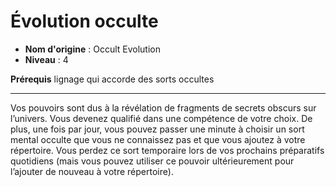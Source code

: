 # Évolution occulte

 * **Nom d'origine** : Occult Evolution
 * **Niveau** : 4


<p><strong>Prérequis</strong> lignage qui accorde des sorts occultes</p>
<hr>
<p>Vos pouvoirs sont dus à la révélation de fragments de secrets obscurs sur l’univers. Vous devenez qualifié dans une compétence de votre choix. De plus, une fois par jour, vous pouvez passer une minute à choisir un sort mental occulte que vous ne connaissez pas et que vous ajoutez à votre répertoire. Vous perdez ce sort temporaire lors de vos prochains préparatifs quotidiens (mais vous pouvez utiliser ce pouvoir ultérieurement pour l’ajouter de nouveau à votre répertoire). </p>